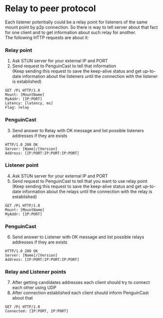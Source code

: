 # Relay to peer protocol

Each listener potentially could be a relay point for listeners of the same mount point by p2p connection. So there is way to tell server about that fact for one client and to get information about such relay for another.  
The following HTTP requests are about it:

### Relay point
1. Ask STUN server for your external IP and PORT
2. Send request to PenguinCast to tell that information  
   (Keep sending this request to save the keep-alive status and get up-to-date information about the listeners until the connection with the listener is established)

```http
GET /Pi HTTP/1.0
Mount: [MountName]
MyAddr: [IP:PORT]
Latency: [latency, ms]
Flag: relay
```

### PenguinCast
3. Send answer to Relay with OK message and list possible listeners addresses if they are exists

```http
HTTP/1.0 200 OK
Server: [Name]/[Version]
Address: [IP:PORT:IP:PORT:IP:PORT]
```

### Listener point
4. Ask STUN server for your external IP and PORT
5. Send request to PenguinCast to tell that you want to use relay point  
   (Keep sending this request to save the keep-alive status and get up-to-date information about the relays until the connection with the relay is established)

```http
GET /Pi HTTP/1.0
Mount: [MountName]
MyAddr: [IP:PORT]
```

### PenguinCast
6. Send answer to Listener with OK message and list possible relays addresses if they are exists

```http
HTTP/1.0 200 OK
Server: [Name]/[Version]
Address: [IP:PORT:IP:PORT:IP:PORT]
```

### Relay and Listener points
7. After getting candidates addresses each client should try to connect each other using UDP
8. After connection established each client should inform PenguinCast about that

```http
GET /Pi HTTP/1.0
Connected: [IP:PORT, IP:PORT]
```
